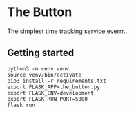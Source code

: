 # The Button

The simplest time tracking service everrr...

## Getting started

```shell
python3 -m venv venv
source venv/bin/activate
pip3 install -r requirements.txt
export FLASK_APP=the_button.py
export FLASK_ENV=development
export FLASK_RUN_PORT=5000
flask run
```